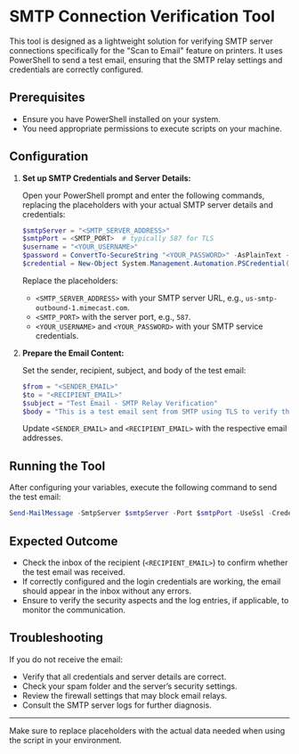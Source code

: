 # SMTP Connection Verification Tool

This tool is designed as a lightweight solution for verifying SMTP server connections specifically for the "Scan to Email" feature on printers. It uses PowerShell to send a test email, ensuring that the SMTP relay settings and credentials are correctly configured.

## Prerequisites

- Ensure you have PowerShell installed on your system.
- You need appropriate permissions to execute scripts on your machine.

## Configuration

1. **Set up SMTP Credentials and Server Details:**

   Open your PowerShell prompt and enter the following commands, replacing the placeholders with your actual SMTP server details and credentials:

   ```powershell
   $smtpServer = "<SMTP_SERVER_ADDRESS>"
   $smtpPort = <SMTP_PORT>  # typically 587 for TLS
   $username = "<YOUR_USERNAME>"
   $password = ConvertTo-SecureString "<YOUR_PASSWORD>" -AsPlainText -Force
   $credential = New-Object System.Management.Automation.PSCredential($username, $password)
   ```

   Replace the placeholders:
   - `<SMTP_SERVER_ADDRESS>` with your SMTP server URL, e.g., `us-smtp-outbound-1.mimecast.com`.
   - `<SMTP_PORT>` with the server port, e.g., `587`.
   - `<YOUR_USERNAME>` and `<YOUR_PASSWORD>` with your SMTP service credentials.

2. **Prepare the Email Content:**

   Set the sender, recipient, subject, and body of the test email:

   ```powershell
   $from = "<SENDER_EMAIL>"
   $to = "<RECIPIENT_EMAIL>"
   $subject = "Test Email - SMTP Relay Verification"
   $body = "This is a test email sent from SMTP using TLS to verify the provided credentials are functioning."
   ```

   Update `<SENDER_EMAIL>` and `<RECIPIENT_EMAIL>` with the respective email addresses.

## Running the Tool

After configuring your variables, execute the following command to send the test email:

```powershell
Send-MailMessage -SmtpServer $smtpServer -Port $smtpPort -UseSsl -Credential $credential -From $from -To $to -Subject $subject -Body $body
```

## Expected Outcome

- Check the inbox of the recipient (`<RECIPIENT_EMAIL>`) to confirm whether the test email was received.
- If correctly configured and the login credentials are working, the email should appear in the inbox without any errors.
- Ensure to verify the security aspects and the log entries, if applicable, to monitor the communication.

## Troubleshooting

If you do not receive the email:
- Verify that all credentials and server details are correct.
- Check your spam folder and the server’s security settings.
- Review the firewall settings that may block email relays.
- Consult the SMTP server logs for further diagnosis.

---

Make sure to replace placeholders with the actual data needed when using the script in your environment.
